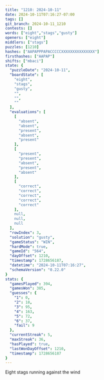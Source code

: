```yaml
---
title: "1210: 2024-10-11"
date: 2024-10-11T07:16:27-07:00
tags: []
git_branch: 2024-10-11_1210
contests: []
words: ["eight","stags","gusty"]
openers: ["eight"]
middlers: ["stags"]
puzzles: [1210]
hashes: ["AAPAPPPAPACCCCCXXXXXXXXXXXXXXX"]
firsthashes: ["AAPAP"]
shifts: ["mbaci"]
state: {
  "puzzleDate": "2024-10-11",
  "boardState": [
    "eight",
    "stags",
    "gusty",
    "",
    "",
    ""
  ],
  "evaluations": [
    [
      "absent",
      "absent",
      "present",
      "absent",
      "present"
    ],
    [
      "present",
      "present",
      "absent",
      "present",
      "absent"
    ],
    [
      "correct",
      "correct",
      "correct",
      "correct",
      "correct"
    ],
    null,
    null,
    null
  ],
  "rowIndex": 3,
  "solution": "gusty",
  "gameStatus": "WIN",
  "hardMode": true,
  "gameId": "564",
  "dayOffset": 1210,
  "timestamp": 1728656187,
  "datetime": "2024-10-11T07:16:27",
  "schemaVersion": "0.22.0"
}
stats: {
  "gamesPlayed": 394,
  "gamesWon": 385,
  "guesses": {
    "1": 0,
    "2": 18,
    "3": 95,
    "4": 163,
    "5": 72,
    "6": 37,
    "fail": 9
  },
  "currentStreak": 5,
  "maxStreak": 36,
  "hasPlayed": true,
  "lastWonDayOffset": 1210,
  "timestamp": 1728656187
}
---
```

<!-- more -->
Eight stags running against the wind
